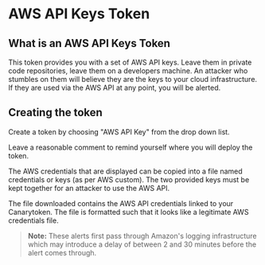# AWS API Keys Token

## What is an AWS API Keys Token

This token provides you with a set of AWS API keys. Leave them in private code repositories, leave them on a developers machine. An attacker who stumbles on them will believe they are the keys to your cloud infrastructure. If they are used via the AWS API at any point, you will be alerted.

## Creating the token

Create a token by choosing "AWS API Key" from the drop down list.

Leave a reasonable comment to remind yourself where you will deploy the token.

The AWS credentials that are displayed can be copied into a file named credentials or keys (as per AWS custom). The two provided keys must be kept together for an attacker to use the AWS API.

The file downloaded contains the AWS API credentials linked to your Canarytoken. The file is formatted such that it looks like a legitimate AWS credentials file.

>**Note:** These alerts first pass through Amazon's logging infrastructure which may introduce a delay of between 2 and 30 minutes before the alert comes through.
